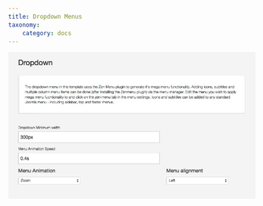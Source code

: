 ```yaml
---
title: Dropdown Menus
taxonomy:
    category: docs
---
```


![Dropdown Menu settings](/images/documentation/menu/dropdown.jpg)
  